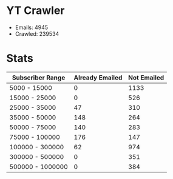 # YT Crawler
- Emails: 4945
- Crawled: 239534

# Stats
| Subscriber Range  | Already Emailed | Not Emailed |
|-------|-------|-------|
| 5000 - 15000 | 0 | 1133 |
| 15000 - 25000 | 0 | 526 |
| 25000 - 35000 | 47 | 310 |
| 35000 - 50000 | 148 | 264 |
| 50000 - 75000 | 140 | 283 |
| 75000 - 100000 | 176 | 147 |
| 100000 - 300000 | 62 | 974 |
| 300000 - 500000 | 0 | 351 |
| 500000 - 1000000 | 0 | 384 |
